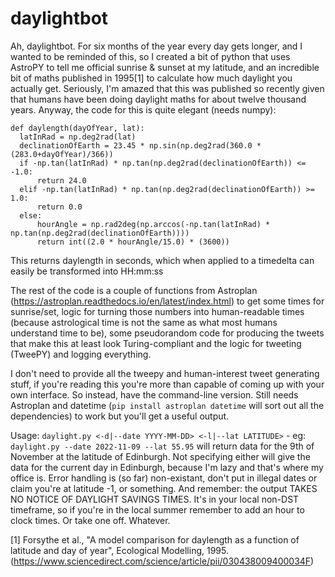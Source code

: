# daylightbot

Ah, daylightbot. For six months of the year every day gets longer, and I wanted to be reminded of this, so I created a bit of python that uses AstroPY to tell me official sunrise & sunset at my latitude, and an incredible bit of maths published in 1995[1] to calculate how much daylight you actually get. Seriously, I'm amazed that this was published so recently given that humans have been doing daylight maths for about twelve thousand years. Anyway, the code for this is quite elegant (needs numpy):
```
def daylength(dayOfYear, lat):
  latInRad = np.deg2rad(lat)
  declinationOfEarth = 23.45 * np.sin(np.deg2rad(360.0 * (283.0+dayOfYear)/366))
  if -np.tan(latInRad) * np.tan(np.deg2rad(declinationOfEarth)) <= -1.0:
      return 24.0
  elif -np.tan(latInRad) * np.tan(np.deg2rad(declinationOfEarth)) >= 1.0:
      return 0.0
  else:
      hourAngle = np.rad2deg(np.arccos(-np.tan(latInRad) * np.tan(np.deg2rad(declinationOfEarth))))
      return int((2.0 * hourAngle/15.0) * (3600))
```
This returns daylength in seconds, which when applied to a timedelta can easily be transformed into HH:mm:ss

The rest of the code is a couple of functions from Astroplan (https://astroplan.readthedocs.io/en/latest/index.html) to get some times for sunrise/set, logic for turning those numbers into human-readable times (because astrological time is not the same as what most humans understand time to be), some pseudorandom code for producing the tweets that make this at least look Turing-compliant and the logic for tweeting (TweePY) and logging everything.

I don't need to provide all the tweepy and human-interest tweet generating stuff, if you're reading this you're more than capable of coming up with your own interface. So instead, have the command-line version. Still needs Astroplan and datetime (`pip install astroplan datetime` will sort out all the dependencies) to work but you'll get a useful output. 

Usage: `daylight.py <-d|--date YYYY-MM-DD> <-l|--lat LATITUDE>` - eg: `daylight.py --date 2022-11-09 --lat 55.95` will return data for the 9th of November at the latitude of Edinburgh. Not specifying either will give the data for the current day in Edinburgh, because I'm lazy and that's where my office is. Error handling is (so far) non-existant, don't put in illegal dates or claim you're at latitude -1, or something. And remember: the output TAKES NO NOTICE OF DAYLIGHT SAVINGS TIMES. It's in your local non-DST timeframe, so if you're in the local summer remember to add an hour to clock times. Or take one off. Whatever.

[1] Forsythe et al., "A model comparison for daylength as a function of latitude and day of year", Ecological Modelling, 1995. (https://www.sciencedirect.com/science/article/pii/030438009400034F)
